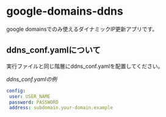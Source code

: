 # google-domains-ddns
google domainsでのみ使えるダイナミックIP更新アプリです。  


## ddns_conf.yamlについて
実行ファイルと同じ階層にddns_conf.yamlを配置してください。  
  
*ddns_conf.yamlの例*
```yaml
config: 
 user: USER_NAME 
 password: PASSWORD
 address: subdomain.your-domain.example
```
